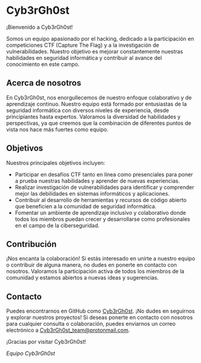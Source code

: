 # Cyb3rGh0st

¡Bienvenido a Cyb3rGh0st!

Somos un equipo apasionado por el hacking, dedicado a la participación en competiciones CTF (Capture The Flag) y a la investigación de vulnerabilidades. Nuestro objetivo es mejorar constantemente nuestras habilidades en seguridad informática y contribuir al avance del conocimiento en este campo.

## Acerca de nosotros

En Cyb3rGh0st, nos enorgullecemos de nuestro enfoque colaborativo y de aprendizaje continuo. Nuestro equipo está formado por entusiastas de la seguridad informática con diversos niveles de experiencia, desde principiantes hasta expertos. Valoramos la diversidad de habilidades y perspectivas, ya que creemos que la combinación de diferentes puntos de vista nos hace más fuertes como equipo.

## Objetivos

Nuestros principales objetivos incluyen:

- Participar en desafíos CTF tanto en línea como presenciales para poner a prueba nuestras habilidades y aprender de nuevas experiencias.
- Realizar investigación de vulnerabilidades para identificar y comprender mejor las debilidades en sistemas informáticos y aplicaciones.
- Contribuir al desarrollo de herramientas y recursos de código abierto que beneficien a la comunidad de seguridad informática.
- Fomentar un ambiente de aprendizaje inclusivo y colaborativo donde todos los miembros puedan crecer y desarrollarse como profesionales en el campo de la ciberseguridad.

## Contribución

¡Nos encanta la colaboración! Si estás interesado en unirte a nuestro equipo o contribuir de alguna manera, no dudes en ponerte en contacto con nosotros. Valoramos la participación activa de todos los miembros de la comunidad y estamos abiertos a nuevas ideas y sugerencias.

## Contacto

Puedes encontrarnos en GitHub como [Cyb3rGh0st](https://github.com/Cyb3rGh0st). ¡No dudes en seguirnos y explorar nuestros proyectos! Si deseas ponerte en contacto con nosotros para cualquier consulta o colaboración, puedes enviarnos un correo electrónico a Cyb3rGh0st_team@protonmail.com.

¡Gracias por visitar Cyb3rGh0st!

*Equipo Cyb3rGh0st*
